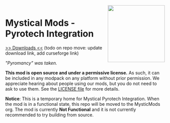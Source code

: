 <img src="https://unascribed.com/f/a231ace4_trumpet.png" align="right" width="180px"/>

# Mystical Mods - Pyrotech Integration

[>> Downloads <<](https://github.com/elytra/Skeleton/releases)
(todo on repo move: update download link, add curseforge link)

*"Pyromancy" was taken.*

**This mod is open source and under a permissive license.** As such, 
it can be included in any modpack on any platform without prior
permission. We appreciate hearing about people using our mods, but you do not
need to ask to use them. See the [LICENSE file](LICENSE) for more details.

**Notice**: This is a temporary home for Mystical Pyrotech Integration.
When the mod is in a functional state, this repo will be moved to the MysticMods org.
The mod is currently **Not Functional** and it is not currently recommended to try building from source.